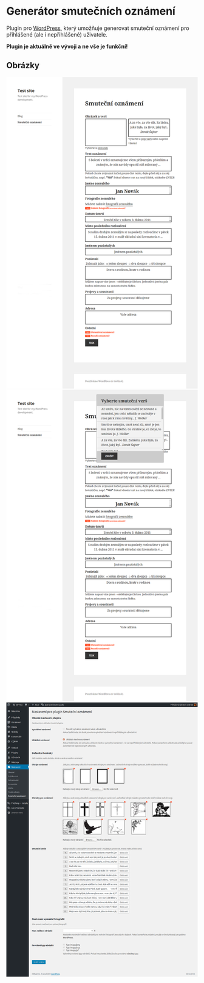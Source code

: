 # Generátor smutečních oznámení

Plugin pro [WordPress][1], který umožňuje generovat smuteční oznámení pro přihlášené (ale i nepřihlášené) uživatele.

__Plugin je aktuálně ve vývoji a ne vše je funkční!__

## Obrázky

![Návrhář smutečních oznámení #1](screenshot-01.png "Návrhář smutečních oznámení #1")
![Návrhář smutečních oznámení #2](screenshot-02.png "Návrhář smutečních oznámení #2")
![Nastavení pluginu](screenshot-03.png "Nastavení pluginu")

[1]: https://wordpress.org/

